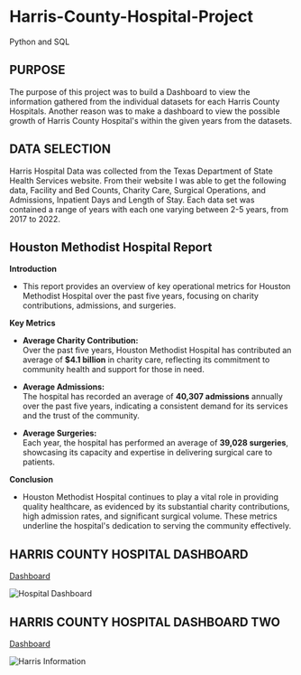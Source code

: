 # Harris-County-Hospital-Project
Python and SQL

## PURPOSE
The purpose of this project was to build a Dashboard to view the information gathered from the individual datasets for each Harris County Hospitals. Another reason was to make a dashboard to view the possible growth of Harris County Hospital's within the given years from the datasets.

## DATA SELECTION
Harris Hospital Data was collected from the Texas Department of State Health Services website. From their website I was able to get the following data, Facility and Bed Counts, Charity Care, Surgical Operations, and Admissions, Inpatient Days and Length of Stay. Each data set was contained a range of years with each one varying between 2-5 years, from 2017 to 2022.

## Houston Methodist Hospital Report

**Introduction**
   - This report provides an overview of key operational metrics for Houston Methodist Hospital over the past five years, focusing on charity contributions, admissions, and surgeries.

**Key Metrics**

   - **Average Charity Contribution:**  
     Over the past five years, Houston Methodist Hospital has contributed an average of **$4.1 billion** in charity care, reflecting its commitment to community health and support for those in need.

   - **Average Admissions:**  
     The hospital has recorded an average of **40,307 admissions** annually over the past five years, indicating a consistent demand for its services and the trust of the community.

   - **Average Surgeries:**  
     Each year, the hospital has performed an average of **39,028 surgeries**, showcasing its capacity and expertise in delivering surgical care to patients.

**Conclusion**
   - Houston Methodist Hospital continues to play a vital role in providing quality healthcare, as evidenced by its substantial charity contributions, high admission rates, and significant surgical volume. These metrics underline the hospital's dedication to serving the community effectively.


## HARRIS COUNTY HOSPITAL DASHBOARD
[Dashboard](https://public.tableau.com/app/profile/agustin.garcia3499/viz/HarrisHospitals/HospitalDashboard)

![Hospital Dashboard](https://github.com/user-attachments/assets/95be0bab-7ad2-42b0-b225-3166323675aa)


## HARRIS COUNTY HOSPITAL DASHBOARD TWO
[Dashboard](https://public.tableau.com/app/profile/agustin.garcia3499/viz/HarrisCountyHospitalInfo/HarrisInformation)

![Harris Information](https://github.com/user-attachments/assets/9b0dcf03-8b22-415d-bb3c-5e5bf1591a32)

